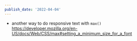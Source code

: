 ```yaml
---
publish_date: '2022-04-04'
---
```

- another way to do responsive text with `max()` https://developer.mozilla.org/en-US/docs/Web/CSS/max#setting_a_minimum_size_for_a_font
